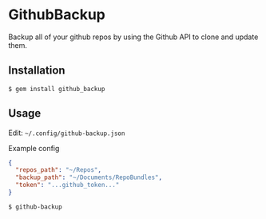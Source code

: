 # GithubBackup

Backup all of your github repos by using the Github API to clone and update them.

## Installation

    $ gem install github_backup

## Usage

Edit: `~/.config/github-backup.json`

Example config

```json
{
  "repos_path": "~/Repos",
  "backup_path": "~/Documents/RepoBundles",
  "token": "...github_token..."
}
```

    $ github-backup
